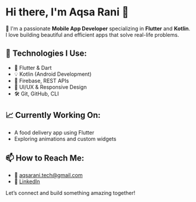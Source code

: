 # Hi there, I'm Aqsa Rani 👋

🌟 I'm a passionate **Mobile App Developer** specializing in **Flutter** and **Kotlin**. I love building beautiful and efficient apps that solve real-life problems.

## 🚀 Technologies I Use:
- 📱 Flutter & Dart
- 💡 Kotlin (Android Development)
- 🧠 Firebase, REST APIs
- 🎨 UI/UX & Responsive Design
- 🛠 Git, GitHub, CLI

## 📈 Currently Working On:
- A food delivery app using Flutter
- Exploring animations and custom widgets

## 📫 How to Reach Me:
- 📧 aqsarani.tech@gmail.com
- 🔗 [LinkedIn](https://www.linkedin.com/in/aqsarani)

Let’s connect and build something amazing together!
